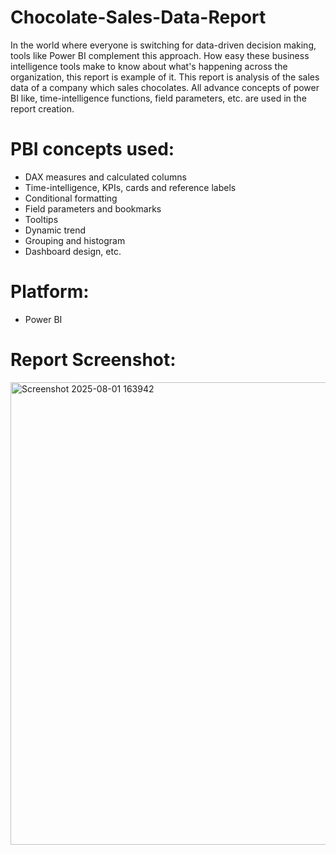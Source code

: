 # Chocolate-Sales-Data-Report

In the world where everyone is switching for data-driven decision making, tools like Power BI complement this approach. How easy these business intelligence tools make to know about what's happening across the organization, this report is example of it. This report is analysis of the sales data of a company which sales chocolates. All advance concepts of power BI like, time-intelligence functions, field parameters, etc. are used in the report creation.

# PBI concepts used:
- DAX measures and calculated columns
- Time-intelligence, KPIs, cards and reference labels
- Conditional formatting
- Field parameters and bookmarks
- Tooltips
- Dynamic trend
- Grouping and histogram
- Dashboard design, etc.

# Platform:
- Power BI

# Report Screenshot:
<img width="1318" height="740" alt="Screenshot 2025-08-01 163942" src="https://github.com/user-attachments/assets/8744694e-2717-44c0-b1fd-87d21277ce98" />
